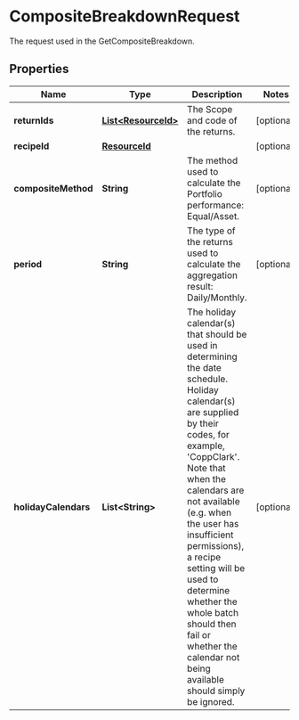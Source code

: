 

# CompositeBreakdownRequest

The request used in the GetCompositeBreakdown.

## Properties

| Name | Type | Description | Notes |
|------------ | ------------- | ------------- | -------------|
|**returnIds** | [**List&lt;ResourceId&gt;**](ResourceId.md) | The Scope and code of the returns. |  [optional] |
|**recipeId** | [**ResourceId**](ResourceId.md) |  |  [optional] |
|**compositeMethod** | **String** | The method used to calculate the Portfolio performance: Equal/Asset. |  [optional] |
|**period** | **String** | The type of the returns used to calculate the aggregation result: Daily/Monthly. |  [optional] |
|**holidayCalendars** | **List&lt;String&gt;** | The holiday calendar(s) that should be used in determining the date schedule. Holiday calendar(s) are supplied by their codes, for example, &#39;CoppClark&#39;. Note that when the calendars are not available (e.g. when the user has insufficient permissions), a recipe setting will be used to determine whether the whole batch should then fail or whether the calendar not being available should simply be ignored. |  [optional] |



